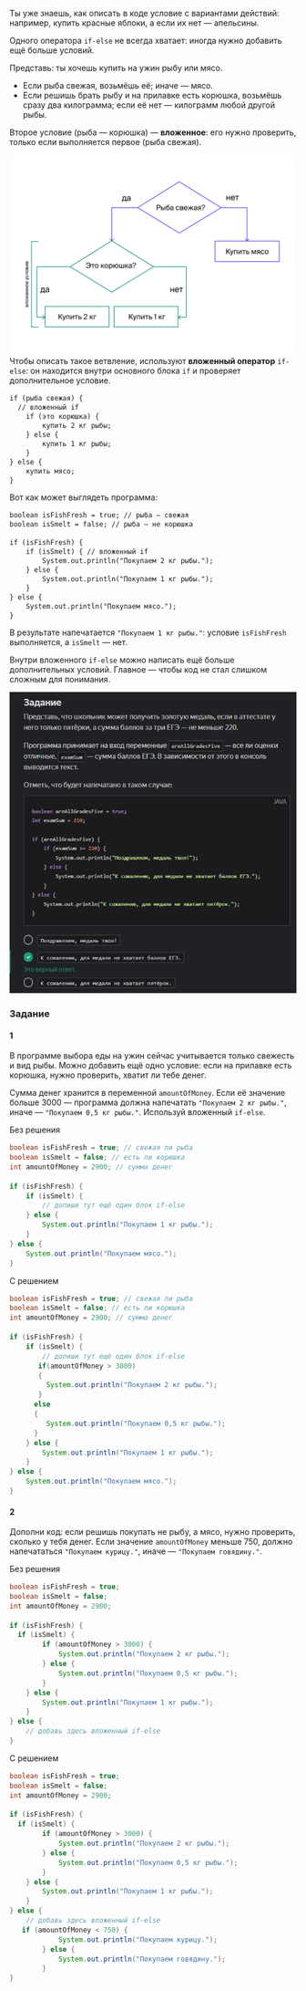Ты уже знаешь, как описать в коде условие с вариантами действий: например, купить красные яблоки, а если их нет — апельсины.

Одного оператора `if-else` не всегда хватает: иногда нужно добавить ещё больше условий.

Представь: ты хочешь купить на ужин рыбу или мясо.

- Если рыба свежая, возьмёшь её; иначе — мясо.
- Если решишь брать рыбу и на прилавке есть корюшка, возьмёшь сразу два килограмма; если её нет — килограмм любой другой рыбы.

Второе условие (рыба — корюшка) — **вложенное**: его нужно проверить, только если выполняется первое (рыба свежая).

![5_nestedIfStatements_scheme_fishSmelt.png](img%2F5_nestedIfStatements_scheme_fishSmelt.png)
Чтобы описать такое ветвление, используют **вложенный оператор** `if-else`: он находится внутри основного блока `if` и проверяет дополнительное условие.

```
if (рыба свежая) {
  // вложенный if
    if (это корюшка) {
        купить 2 кг рыбы;
    } else {
        купить 1 кг рыбы;
    }
} else {
    купить мясо;
} 
```

Вот как может выглядеть программа:

```
boolean isFishFresh = true; // рыба — свежая
boolean isSmelt = false; // рыба — не корюшка

if (isFishFresh) {
    if (isSmelt) { // вложенный if
        System.out.println("Покупаем 2 кг рыбы.");
    } else {
        System.out.println("Покупаем 1 кг рыбы.");
    }
} else {
    System.out.println("Покупаем мясо.");
} 
```

В результате напечатается `"Покупаем 1 кг рыбы."`: условие `isFishFresh` выполняется, а `isSmelt` — нет.

Внутри вложенного `if-else` можно написать ещё больше дополнительных условий. Главное — чтобы код не стал слишком сложным для понимания.

![img_5.png](img%2Fimg_5.png)

### Задание

#### 1

В программе выбора еды на ужин сейчас учитывается только свежесть и вид рыбы. Можно добавить ещё одно условие: если на прилавке есть корюшка, нужно проверить, хватит ли тебе денег.

Сумма денег хранится в переменной `amountOfMoney`. Если её значение больше 3000 — программа должна напечатать `"Покупаем 2 кг рыбы."`, иначе — `"Покупаем 0,5 кг рыбы."`. Используй вложенный `if-else`.

Без решения
```Java
boolean isFishFresh = true; // свежая ли рыба
boolean isSmelt = false; // есть ли корюшка
int amountOfMoney = 2900; // сумма денег

if (isFishFresh) {
	if (isSmelt) { 
		// допиши тут ещё один блок if-else
	} else {
		System.out.println("Покупаем 1 кг рыбы.");
	}
} else {
	System.out.println("Покупаем мясо.");
}
```

С решением
```Java
boolean isFishFresh = true; // свежая ли рыба
boolean isSmelt = false; // есть ли корюшка
int amountOfMoney = 2900; // сумма денег

if (isFishFresh) {
	if (isSmelt) { 
		// допиши тут ещё один блок if-else
       if(amountOfMoney > 3000)
       {
         System.out.println("Покупаем 2 кг рыбы.");
       }
      else
      {
         System.out.println("Покупаем 0,5 кг рыбы.");
      }
	} else {
		System.out.println("Покупаем 1 кг рыбы.");
	}
} else {
	System.out.println("Покупаем мясо.");
}
```

#### 2

Дополни код: если решишь покупать не рыбу, а мясо, нужно проверить, сколько у тебя денег. Если значение `amountOfMoney` меньше 750, должно напечататься `"Покупаем курицу."`, иначе — `"Покупаем говядину."`.

Без решения
```Java
boolean isFishFresh = true;
boolean isSmelt = false;
int amountOfMoney = 2900;

if (isFishFresh) {
  if (isSmelt) { 
		if (amountOfMoney > 3000) {
			System.out.println("Покупаем 2 кг рыбы.");
		} else {
			System.out.println("Покупаем 0,5 кг рыбы.");
		}
	} else {
		System.out.println("Покупаем 1 кг рыбы.");
	}
} else {
	// добавь здесь вложенный if-else
}
```

С решением
```Java
boolean isFishFresh = true;
boolean isSmelt = false;
int amountOfMoney = 2900;

if (isFishFresh) {
  if (isSmelt) { 
		if (amountOfMoney > 3000) {
			System.out.println("Покупаем 2 кг рыбы.");
		} else {
			System.out.println("Покупаем 0,5 кг рыбы.");
		}
	} else {
		System.out.println("Покупаем 1 кг рыбы.");
	}
} else {
	// добавь здесь вложенный if-else
   if (amountOfMoney < 750) {
			System.out.println("Покупаем курицу.");
		} else {
			System.out.println("Покупаем говядину.");
		}
}
```